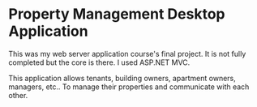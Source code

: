 # Property Management Desktop Application
This was my web server application course's final project. It is not fully completed but the core is there. I used ASP.NET MVC.

This application allows tenants, building owners, apartment owners, managers, etc.. To manage their properties and communicate with each other.
